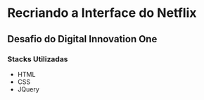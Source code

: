 # Recriando a Interface do Netflix

## Desafio do Digital Innovation One

### Stacks Utilizadas

* HTML
* CSS
* JQuery